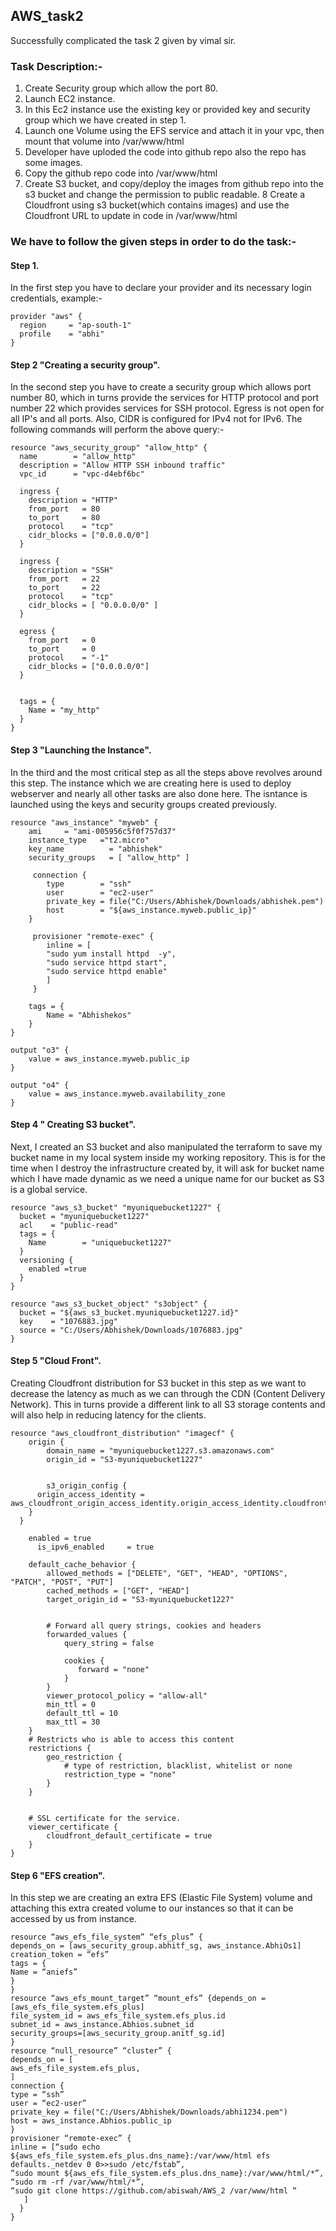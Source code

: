 ## AWS_task2
Successfully complicated the task 2 given by vimal sir.
### Task Description:-
1. Create Security group which allow the port 80.
2. Launch EC2 instance.
3. In this Ec2 instance use the existing key or provided key and security group which we have created in step 1.
4. Launch one Volume using the EFS service and attach it in your vpc, then mount that volume into /var/www/html
5. Developer have uploded the code into github repo also the repo has some images.
6. Copy the github repo code into /var/www/html
7. Create S3 bucket, and copy/deploy the images from github repo into the s3 bucket and change the permission to public readable.
8 Create a Cloudfront using s3 bucket(which contains images) and use the Cloudfront URL to  update in code in /var/www/html

### We have to follow the given steps in order to do the task:-
#### Step 1.
In the first step you have to declare your provider and its necessary login credentials, example:-
```
provider "aws" {
  region     = "ap-south-1"
  profile    = "abhi"
}
```
#### Step 2 "Creating a security group".
In the second step you have to create a security group which allows port number 80, which in turns provide the services for HTTP protocol and port number 22 which provides services for SSH protocol. Egress is not open for all IP's and all ports. Also, CIDR is configured for IPv4 not for IPv6. The following commands will perform the above query:-
```
resource "aws_security_group" "allow_http" {
  name        = "allow_http"
  description = "Allow HTTP SSH inbound traffic"
  vpc_id      = "vpc-d4ebf6bc"

  ingress {
    description = "HTTP"
    from_port   = 80
    to_port     = 80
    protocol    = "tcp"
    cidr_blocks = ["0.0.0.0/0"]
  }

  ingress {
    description = "SSH"
    from_port   = 22
    to_port     = 22
    protocol    = "tcp"
    cidr_blocks = [ "0.0.0.0/0" ]
  }
  
  egress {
    from_port   = 0
    to_port     = 0
    protocol    = "-1"
    cidr_blocks = ["0.0.0.0/0"]
  }


  tags = {
    Name = "my_http"
  }
}
```

#### Step 3 "Launching the Instance".
In the third and the most critical step as all the steps above revolves around this step. The instance which we are creating here is used to deploy webserver and nearly all other tasks are also done here. The isntance is launched using the keys and security groups created previously.
```
resource "aws_instance" "myweb" {
	ami		= "ami-005956c5f0f757d37"
	instance_type	="t2.micro"
	key_name          = "abhishek"
  	security_groups   = [ "allow_http" ]

	 connection {
    	type        = "ssh"
    	user        = "ec2-user"
    	private_key = file("C:/Users/Abhishek/Downloads/abhishek.pem")
    	host        = "${aws_instance.myweb.public_ip}"
  	}
  
 	 provisioner "remote-exec" {
    	inline = [
      	"sudo yum install httpd  -y",
      	"sudo service httpd start",
      	"sudo service httpd enable"
    	]
 	 }

	tags = {
		Name = "Abhishekos"
	}
}

output "o3" {
	value = aws_instance.myweb.public_ip
}

output "o4" {
	value = aws_instance.myweb.availability_zone
}
```
#### Step 4 " Creating S3 bucket".
Next, I created an S3 bucket and also manipulated the terraform to save my bucket name in my local system inside my working repository. This is for the time when I destroy the infrastructure created by, it will ask for bucket name which I have made dynamic as we need a unique name for our bucket as S3 is a global service.
```
resource "aws_s3_bucket" "myuniquebucket1227" {
  bucket = "myuniquebucket1227" 
  acl    = "public-read"
  tags = {
    Name        = "uniquebucket1227" 
  }
  versioning {
	enabled =true
  }
}

resource "aws_s3_bucket_object" "s3object" {
  bucket = "${aws_s3_bucket.myuniquebucket1227.id}"
  key    = "1076883.jpg"
  source = "C:/Users/Abhishek/Downloads/1076883.jpg"
}
```
#### Step 5 "Cloud Front".
Creating Cloudfront distribution for S3 bucket in this step as we want to decrease the latency as much as we can through the CDN (Content Delivery Network). This in turns provide a different link to all S3 storage contents and will also help in reducing latency for the clients.
```
resource "aws_cloudfront_distribution" "imagecf" {
    origin {
        domain_name = "myuniquebucket1227.s3.amazonaws.com"
        origin_id = "S3-myuniquebucket1227"


        s3_origin_config {
      origin_access_identity = aws_cloudfront_origin_access_identity.origin_access_identity.cloudfront_access_identity_path
    }
  }
       
    enabled = true
      is_ipv6_enabled     = true

    default_cache_behavior {
        allowed_methods = ["DELETE", "GET", "HEAD", "OPTIONS", "PATCH", "POST", "PUT"]
        cached_methods = ["GET", "HEAD"]
        target_origin_id = "S3-myuniquebucket1227"


        # Forward all query strings, cookies and headers
        forwarded_values {
            query_string = false
        
            cookies {
               forward = "none"
            }
        }
        viewer_protocol_policy = "allow-all"
        min_ttl = 0
        default_ttl = 10
        max_ttl = 30
    }
    # Restricts who is able to access this content
    restrictions {
        geo_restriction {
            # type of restriction, blacklist, whitelist or none
            restriction_type = "none"
        }
    }


    # SSL certificate for the service.
    viewer_certificate {
        cloudfront_default_certificate = true
    }
}
```
#### Step 6 "EFS creation".
In this step we are creating an extra EFS (Elastic File System) volume and attaching this extra created volume to our instances so that it can be accessed by us from instance. 
``` 
resource “aws_efs_file_system” “efs_plus” {
depends_on = [aws_security_group.abhitf_sg, aws_instance.AbhiOs1]
creation_token = “efs”
tags = {
Name = “aniefs”
}
}
resource “aws_efs_mount_target” “mount_efs” {depends_on = [aws_efs_file_system.efs_plus]
file_system_id = aws_efs_file_system.efs_plus.id
subnet_id = aws_instance.Abhios.subnet_id
security_groups=[aws_security_group.anitf_sg.id]
}
resource “null_resource” “cluster” {
depends_on = [
aws_efs_file_system.efs_plus,
]
connection {
type = “ssh”
user = “ec2-user”
private_key = file("C:/Users/Abhishek/Downloads/abhi1234.pem")
host = aws_instance.Abhios.public_ip
}
provisioner “remote-exec” {
inline = [“sudo echo ${aws_efs_file_system.efs_plus.dns_name}:/var/www/html efs defaults._netdev 0 0>>sudo /etc/fstab”,
“sudo mount ${aws_efs_file_system.efs_plus.dns_name}:/var/www/html/*”,
“sudo rm -rf /var/www/html/*”,
“sudo git clone https://github.com/abiswah/AWS_2 /var/www/html “
   ]
  }
}
```
